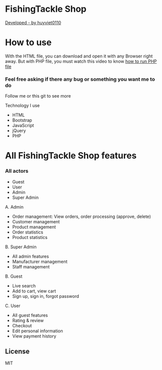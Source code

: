 # FishingTackle Shop

[Developed - by huyviet0110](https://www.linkedin.com/in/huy-nguyễn-733a23246)

# How to use

With the HTML file, you can download and open it with any Browser right away. But with PHP file, you must watch this video to know [how to run PHP file](https://www.facebook.com/groups/j2team.community/permalink/709597696039020/)


### Feel free asking if there any bug or something you want me to do

Follow me or this git to see more

Technology I use

* HTML
* Bootstrap
* JavaScript
* jQuery
* PHP

# All FishingTackle Shop features

### All actors
- Guest
- User
- Admin
- Super Admin

A. Admin
- Order management: View orders, order processing (approve, delete)
- Customer management
- Product management
- Order statistics
- Product statistics

B. Super Admin
- All admin features
- Manufacturer management
- Staff management

B. Guest
- Live search
- Add to cart, view cart
- Sign up, sign in, forgot password

C. User
- All guest features
- Rating & review
- Checkout
- Edit personal information
- View payment history

## License

MIT
